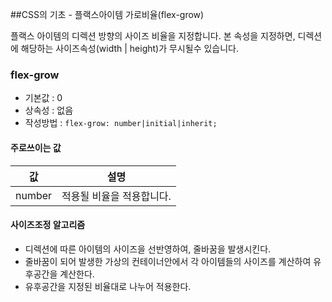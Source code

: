 ##CSS의 기초 - 플랙스아이템 가로비율(flex-grow)

플랙스 아이템의 디렉션 방향의 사이즈 비율을 지정합니다. 본 속성을 지정하면,
디렉션에 해당하는 사이즈속성(width | height)가 무시될수 있습니다.

### flex-grow
- 기본값 : 0
- 상속성 : 없음
- 작성방법 : `flex-grow: number|initial|inherit;`

#### 주로쓰이는 값
값 | 설명
---| ----
number | 적용될 비율을 적용합니다.

#### 사이즈조정 알고리즘
- 디렉션에 따른 아이템의 사이즈을 선반영하여, 줄바꿈을 발생시킨다.
- 줄바꿈이 되어 발생한 가상의 컨테이너안에서 각 아이템들의 사이즈를 계산하여 유후공간을 계산한다.
- 유후공간을 지정된 비율대로 나누어 적용한다.